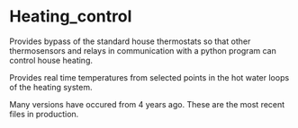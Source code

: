 Heating_control
===============

Provides bypass of the standard house thermostats so that other thermosensors and relays in communication with a python 
program can control house heating. 

Provides real time temperatures from selected points in the hot water loops of the heating system.

Many versions have occured from 4 years ago. These are the most recent files in production. 
